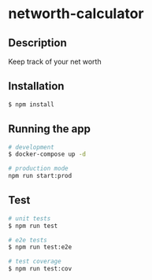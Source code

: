 # networth-calculator

## Description

Keep track of your net worth

## Installation

```bash
$ npm install
```

## Running the app

```bash
# development
$ docker-compose up -d

# production mode
npm run start:prod
```

## Test

```bash
# unit tests
$ npm run test

# e2e tests
$ npm run test:e2e

# test coverage
$ npm run test:cov
```

